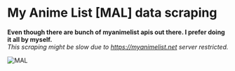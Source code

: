 # My Anime List [MAL] data scraping

__Even though there are bunch of myanimelist apis out there. I prefer doing it all by myself.__\
*This scraping might be slow due to https://myanimelist.net server restricted.*

![MAL](https://upload.wikimedia.org/wikipedia/commons/7/7a/MyAnimeList_Logo.png)
